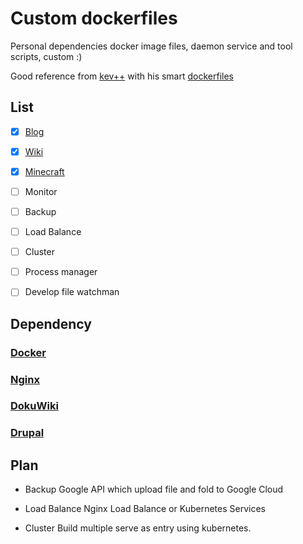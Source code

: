 # Custom dockerfiles

Personal dependencies docker image files, daemon service and tool scripts, custom :)

Good reference from [kev++](https://github.com/vimagick) with his smart [dockerfiles](https://github.com/vimagick/dockerfiles)

## List

- [x] [Blog](./blog)
- [x] [Wiki](./wiki)
- [x] [Minecraft](https://hub.docker.com/r/itzg/minecraft-server/)
- [ ] Monitor
- [ ] Backup
- [ ] Load Balance
- [ ] Cluster
- [ ] Process manager
- [ ] Develop file watchman


## Dependency

### [Docker](https://www.docker.com/)

### [Nginx](https://nginx.org/en/)

### [DokuWiki](https://www.dokuwiki.org/dokuwiki#)

### [Drupal](https://www.drupal.org/)


## Plan

- Backup
  Google API which upload file and fold to Google Cloud

- Load Balance
  Nginx Load Balance or Kubernetes Services

- Cluster
  Build multiple serve as entry using kubernetes.
